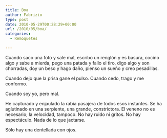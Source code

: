 ```yaml
---
title: Boa
author: Fabrizio
type: post
date: 2010-05-29T00:28:29+00:00
url: /2010/05/boa/
categories:
  - Remoquetes

---
```

Cuando saco una foto y sale mal, escribo un renglón y es basura, cocino algo y sabe a mierda, pego una patada y fallo el tiro, digo algo y son chorradas, doy un beso y hago daño, pienso un sueño y creo pesadillas.

Cuando dejo que la prisa gane el pulso. Cuando cedo, trago y me conformo.

Cuando soy yo, pero mal.

He capturado y enjaulado la rabia pasajera de todos esos instantes. Se ha aglutinado en una serpiente, una grande, constrictora. El veneno no es necesario; la velocidad, tampoco. No hay ruido ni gritos. No hay espectáculo. Nada de lo que jactarse.

Sólo hay una dentellada con ojos.
